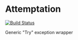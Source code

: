 # Attemptation
[![Build Status](http://realbuild.cloudapp.net:8080/job/Attemptation.Dev/badge/icon)](http://realbuild.cloudapp.net:8080/job/Attemptation.Dev/)

Generic "Try" exception wrapper
